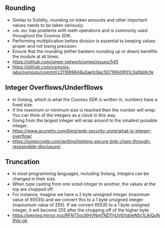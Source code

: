 ## Rounding 
- Similar to Solidity, rounding on token amounts and other important values needs to be taken seriously.
- ``sdk.Dec`` has problems with math operations and is commonly used throughout the Cosmos SDK.
- Performing multiplication before division is essential to keeping values proper and not losing precision.
- Ensure that the rounding (either bankers rounding up or down) benefits the module at all times.
- https://github.com/umee-network/umee/issues/545
- https://github.com/osmosis-labs/osmosis/commit/c211999848a3ae1c9ac50716949f01c3a1bb9cfe

## Integer Overflows/Underfllows
- In Golang, which is what the Cosmos SDK is written in, numbers have a fixed size.
- If the maximum or minimum size is reached then the number will *wrap*. You can think of the integers as a *clock* in this way.
- Going from the largest integer will wrap around to the smallest possible integer.
- https://www.acunetix.com/blog/web-security-zone/what-is-integer-overflow/
- https://jumpcrypto.com/writing/helping-secure-bnb-chain-through-responsible-disclosure/

## Truncation
- In most programming languages, including Golang, integers can be changed in their size.
- When type casting from one sized integer to another, the values at the top are *chopped* off.
- For instance, imagine we have a 2 byte unsigned integer (maximum value of 65535) and we convert this to a 1 byte unsigned integer (maxiumum value of 255). If we convert 65535 to a 1 byte unsigned integer, it will become 255 after the chopping off of the higher byte.
- https://pwning.mirror.xyz/RFNTSouIIlHVNmTNDThUVb1obIeN5c1LAiQuN9Ve-ok
